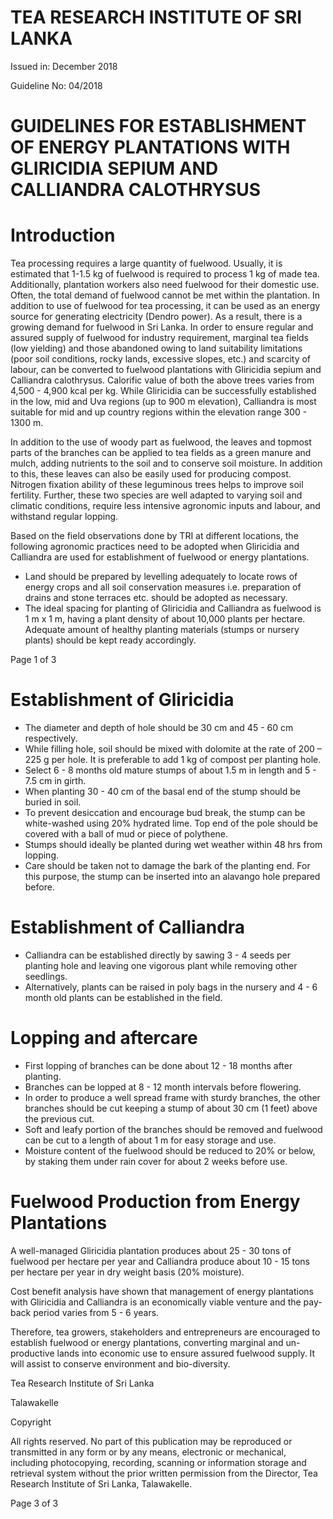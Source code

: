 # TEA RESEARCH INSTITUTE OF SRI LANKA

Issued in: December 2018

Guideline No: 04/2018

# GUIDELINES FOR ESTABLISHMENT OF ENERGY PLANTATIONS WITH GLIRICIDIA SEPIUM AND CALLIANDRA CALOTHRYSUS

# Introduction

Tea processing requires a large quantity of fuelwood. Usually, it is estimated that 1-1.5 kg of fuelwood is required to process 1 kg of made tea. Additionally, plantation workers also need fuelwood for their domestic use. Often, the total demand of fuelwood cannot be met within the plantation. In addition to use of fuelwood for tea processing, it can be used as an energy source for generating electricity (Dendro power). As a result, there is a growing demand for fuelwood in Sri Lanka. In order to ensure regular and assured supply of fuelwood for industry requirement, marginal tea fields (low yielding) and those abandoned owing to land suitability limitations (poor soil conditions, rocky lands, excessive slopes, etc.) and scarcity of labour, can be converted to fuelwood plantations with Gliricidia sepium and Calliandra calothrysus. Calorific value of both the above trees varies from 4,500 - 4,900 kcal per kg. While Gliricidia can be successfully established in the low, mid and Uva regions (up to 900 m elevation), Calliandra is most suitable for mid and up country regions within the elevation range 300 - 1300 m.

In addition to the use of woody part as fuelwood, the leaves and topmost parts of the branches can be applied to tea fields as a green manure and mulch, adding nutrients to the soil and to conserve soil moisture. In addition to this, these leaves can also be easily used for producing compost. Nitrogen fixation ability of these leguminous trees helps to improve soil fertility. Further, these two species are well adapted to varying soil and climatic conditions, require less intensive agronomic inputs and labour, and withstand regular lopping.

Based on the field observations done by TRI at different locations, the following agronomic practices need to be adopted when Gliricidia and Calliandra are used for establishment of fuelwood or energy plantations.

- Land should be prepared by levelling adequately to locate rows of energy crops and all soil conservation measures i.e. preparation of drains and stone terraces etc. should be adopted as necessary.
- The ideal spacing for planting of Gliricidia and Calliandra as fuelwood is 1 m x 1 m, having a plant density of about 10,000 plants per hectare. Adequate amount of healthy planting materials (stumps or nursery plants) should be kept ready accordingly.

Page 1 of 3
# Establishment of Gliricidia

- The diameter and depth of hole should be 30 cm and 45 - 60 cm respectively.
- While filling hole, soil should be mixed with dolomite at the rate of 200 – 225 g per hole. It is preferable to add 1 kg of compost per planting hole.
- Select 6 - 8 months old mature stumps of about 1.5 m in length and 5 - 7.5 cm in girth.
- When planting 30 - 40 cm of the basal end of the stump should be buried in soil.
- To prevent desiccation and encourage bud break, the stump can be white-washed using 20% hydrated lime. Top end of the pole should be covered with a ball of mud or piece of polythene.
- Stumps should ideally be planted during wet weather within 48 hrs from lopping.
- Care should be taken not to damage the bark of the planting end. For this purpose, the stump can be inserted into an alavango hole prepared before.

# Establishment of Calliandra

- Calliandra can be established directly by sawing 3 - 4 seeds per planting hole and leaving one vigorous plant while removing other seedlings.
- Alternatively, plants can be raised in poly bags in the nursery and 4 - 6 month old plants can be established in the field.

# Lopping and aftercare

- First lopping of branches can be done about 12 - 18 months after planting.
- Branches can be lopped at 8 - 12 month intervals before flowering.
- In order to produce a well spread frame with sturdy branches, the other branches should be cut keeping a stump of about 30 cm (1 feet) above the previous cut.
- Soft and leafy portion of the branches should be removed and fuelwood can be cut to a length of about 1 m for easy storage and use.
- Moisture content of the fuelwood should be reduced to 20% or below, by staking them under rain cover for about 2 weeks before use.
# Fuelwood Production from Energy Plantations

A well-managed Gliricidia plantation produces about 25 - 30 tons of fuelwood per hectare per year and Calliandra produce about 10 - 15 tons per hectare per year in dry weight basis (20% moisture).

Cost benefit analysis have shown that management of energy plantations with Gliricidia and Calliandra is an economically viable venture and the pay-back period varies from 5 - 6 years.

Therefore, tea growers, stakeholders and entrepreneurs are encouraged to establish fuelwood or energy plantations, converting marginal and un-productive lands into economic use to ensure assured fuelwood supply. It will assist to conserve environment and bio-diversity.

Tea Research Institute of Sri Lanka

Talawakelle

Copyright

All rights reserved. No part of this publication may be reproduced or transmitted in any form or by any means, electronic or mechanical, including photocopying, recording, scanning or information storage and retrieval system without the prior written permission from the Director, Tea Research Institute of Sri Lanka, Talawakelle.

Page 3 of 3